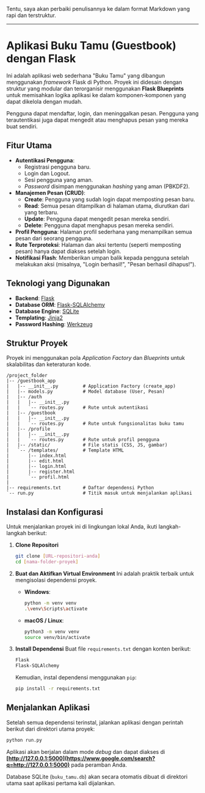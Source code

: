 Tentu, saya akan perbaiki penulisannya ke dalam format Markdown yang rapi dan terstruktur.

-----

# Aplikasi Buku Tamu (Guestbook) dengan Flask

Ini adalah aplikasi web sederhana "Buku Tamu" yang dibangun menggunakan *framework* Flask di Python. Proyek ini didesain dengan struktur yang modular dan terorganisir menggunakan **Flask Blueprints** untuk memisahkan logika aplikasi ke dalam komponen-komponen yang dapat dikelola dengan mudah.

Pengguna dapat mendaftar, login, dan meninggalkan pesan. Pengguna yang terautentikasi juga dapat mengedit atau menghapus pesan yang mereka buat sendiri.

## Fitur Utama

  - **Autentikasi Pengguna**:
      - Registrasi pengguna baru.
      - Login dan Logout.
      - Sesi pengguna yang aman.
      - *Password* disimpan menggunakan *hashing* yang aman (PBKDF2).
  - **Manajemen Pesan (CRUD)**:
      - **Create**: Pengguna yang sudah login dapat memposting pesan baru.
      - **Read**: Semua pesan ditampilkan di halaman utama, diurutkan dari yang terbaru.
      - **Update**: Pengguna dapat mengedit pesan mereka sendiri.
      - **Delete**: Pengguna dapat menghapus pesan mereka sendiri.
  - **Profil Pengguna**: Halaman profil sederhana yang menampilkan semua pesan dari seorang pengguna.
  - **Rute Terproteksi**: Halaman dan aksi tertentu (seperti memposting pesan) hanya dapat diakses setelah login.
  - **Notifikasi Flash**: Memberikan umpan balik kepada pengguna setelah melakukan aksi (misalnya, "Login berhasil\!", "Pesan berhasil dihapus\!").

## Teknologi yang Digunakan

  - **Backend**: [Flask](https://flask.palletsprojects.com/)
  - **Database ORM**: [Flask-SQLAlchemy](https://flask-sqlalchemy.palletsprojects.com/)
  - **Database Engine**: [SQLite](https://www.sqlite.org/index.html)
  - **Templating**: [Jinja2](https://jinja.palletsprojects.com/)
  - **Password Hashing**: [Werkzeug](https://werkzeug.palletsprojects.com/)

## Struktur Proyek

Proyek ini menggunakan pola *Application Factory* dan *Blueprints* untuk skalabilitas dan keteraturan kode.

```
/project_folder
|-- /guestbook_app
|   |-- __init__.py         # Application Factory (create_app)
|   |-- models.py           # Model database (User, Pesan)
|   |-- /auth
|   |   |-- __init__.py
|   |   `-- routes.py       # Rute untuk autentikasi
|   |-- /guestbook
|   |   |-- __init__.py
|   |   `-- routes.py       # Rute untuk fungsionalitas buku tamu
|   |-- /profile
|   |   |-- __init__.py
|   |   `-- routes.py       # Rute untuk profil pengguna
|   |-- /static/            # File statis (CSS, JS, gambar)
|   `-- /templates/         # Template HTML
|       |-- index.html
|       |-- edit.html
|       |-- login.html
|       |-- register.html
|       `-- profil.html
|
|-- requirements.txt        # Daftar dependensi Python
`-- run.py                  # Titik masuk untuk menjalankan aplikasi
```

## Instalasi dan Konfigurasi

Untuk menjalankan proyek ini di lingkungan lokal Anda, ikuti langkah-langkah berikut:

1.  **Clone Repositori**

    ```bash
    git clone [URL-repositori-anda]
    cd [nama-folder-proyek]
    ```

2.  **Buat dan Aktifkan Virtual Environment**
    Ini adalah praktik terbaik untuk mengisolasi dependensi proyek.

      - **Windows**:
        ```bash
        python -m venv venv
        .\venv\Scripts\activate
        ```
      - **macOS / Linux**:
        ```bash
        python3 -m venv venv
        source venv/bin/activate
        ```

3.  **Install Dependensi**
    Buat file `requirements.txt` dengan konten berikut:

    ```txt
    Flask
    Flask-SQLAlchemy
    ```

    Kemudian, instal dependensi menggunakan `pip`:

    ```bash
    pip install -r requirements.txt
    ```

## Menjalankan Aplikasi

Setelah semua dependensi terinstal, jalankan aplikasi dengan perintah berikut dari direktori utama proyek:

```bash
python run.py
```

Aplikasi akan berjalan dalam mode *debug* dan dapat diakses di **[http://127.0.0.1:5000](https://www.google.com/search?q=http://127.0.0.1:5000)** pada peramban Anda.

Database SQLite (`buku_tamu.db`) akan secara otomatis dibuat di direktori utama saat aplikasi pertama kali dijalankan.
